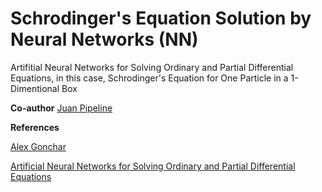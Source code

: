 # Schrodinger's Equation Solution by Neural Networks (NN)
Artifitial Neural Networks for Solving Ordinary and Partial Differential Equations, in this case, Schrodinger's Equation for One Particle in a 1-Dimentional Box

**Co-author**
[Juan Pipeline](https://github.com/juanpipeline)

**References**

[Alex Gonchar](https://github.com/Rachnog/Neural-Networks-for-Differential-Equations)

[Artificial Neural Networks for Solving Ordinary and Partial Differential Equations](https://arxiv.org/pdf/physics/9705023.pdf)
